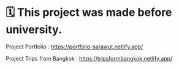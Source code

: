 # 🗓 This project was made before university.
Project Portfolio : https://portfolio-sarawut.netlify.app/

Project Trips from Bangkok : https://tripsformbangkok.netlify.app/
